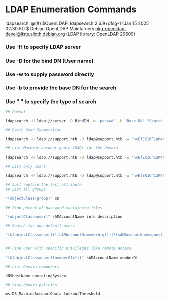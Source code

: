 # LDAP Enumeration Commands
ldapsearch: @(#) $OpenLDAP: ldapsearch 2.6.9+dfsg-1 (Jan 15 2025 02:30:51) $
        Debian OpenLDAP Maintainers <pkg-openldap-devel@lists.alioth.debian.org>
        (LDAP library: OpenLDAP 20609)


### Use -H to specify LDAP server
### Use -D for the bind DN (User name)
### Use -w to supply password directly
### Use -b to provide the base DN for the search
### Use " " to specify the type of search

```bash
## Format

ldapsearch -H ldap://server -D BindDN -w 'passwd' -b "Base DN" "Search Type"
```

```bash
## Basic User Enumeration

ldapsearch -H ldap://support.htb -D ldap@support.htb -w 'nvEfEK16^1aM4$e7AclUf8x$tRWxPWO1%lmz' -b "dc=support,dc=htb" "*"
```
```bash
## List Machine account quota (MAQ) for the domain

ldapsearch -H ldap://support.htb -D ldap@support.htb -w 'nvEfEK16^1aM4$e7AclUf8x$tRWxPWO1%lmz' -b "dc=support,dc=htb" "(objectClass=domain)" ms-DS-MachineAccountQuota
```
```bash
## List only users

ldapsearch -H ldap://support.htb -D ldap@support.htb -w 'nvEfEK16^1aM4$e7AclUf8x$tRWxPWO1%lmz' -b "dc=support,dc=htb" "(objectClass=user)" sAMAccountName
```
```bash
## Just replace the last attribute
## List all groups

"(objectClass=group)" cn

## Find potential password-containing files

"(objectClass=user)" sAMAccountName info description

## Search for non-default users

"(&(objectClass=user)(!(sAMAccountName=krbtgt))(!(sAMAccountName=guest)))" sAMAccountName


## Find user with specific privileges like remote access

"(&(objectClass=user)(memberOf=*))" sAMAccountName memberOf

## List Domain computers

dNSHostName operatingSystem

## View domain policies

ms-DS-MachineAccountQuota lockoutThreshold
